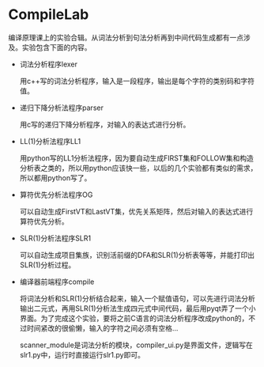 # CompileLab

编译原理课上的实验合辑。从词法分析到句法分析再到中间代码生成都有一点涉及。实验包含下面的内容。

- 词法分析程序lexer

  用c++写的词法分析程序，输入是一段程序，输出是每个字符的类别码和字符值。

- 递归下降分析法程序parser

  用c写的递归下降分析程序，对输入的表达式进行分析。

- LL(1)分析法程序LL1

  用python写的LL1分析法程序，因为要自动生成FIRST集和FOLLOW集和构造分析表之类的，所以用python应该快一些，以后的几个实验都有类似的需求，所以都用python写了。

- 算符优先分析法程序OG

  可以自动生成FirstVT和LastVT集，优先关系矩阵，然后对输入的表达式进行算符优先分析。

- SLR(1)分析法程序SLR1

  可以自动生成项目集族，识别活前缀的DFA和SLR(1)分析表等等，并能打印出SLR(1)分析过程。

- 编译器前端程序compile

  将词法分析和SLR(1)分析结合起来，输入一个赋值语句，可以先进行词法分析输出二元式，再用SLR(1)分析法生成四元式中间代码，最后用pyqt弄了一个小界面。为了完成这个实验，要将之前C语言的词法分析程序改成python的，不过时间紧改的很偷懒，输入的字符之间必须有空格...

  scanner_module是词法分析的模块，compiler_ui.py是界面文件，逻辑写在slr1.py中，运行时直接运行slr1.py即可。